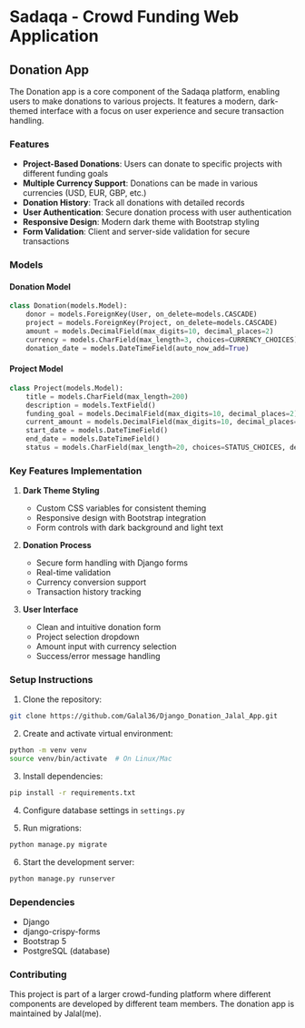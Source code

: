 # Sadaqa - Crowd Funding Web Application

## Donation App

The Donation app is a core component of the Sadaqa platform, enabling users to make donations to various projects. It features a modern, dark-themed interface with a focus on user experience and secure transaction handling.

### Features

- **Project-Based Donations**: Users can donate to specific projects with different funding goals
- **Multiple Currency Support**: Donations can be made in various currencies (USD, EUR, GBP, etc.)
- **Donation History**: Track all donations with detailed records
- **User Authentication**: Secure donation process with user authentication
- **Responsive Design**: Modern dark theme with Bootstrap styling
- **Form Validation**: Client and server-side validation for secure transactions

### Models

#### Donation Model
```python
class Donation(models.Model):
    donor = models.ForeignKey(User, on_delete=models.CASCADE)
    project = models.ForeignKey(Project, on_delete=models.CASCADE)
    amount = models.DecimalField(max_digits=10, decimal_places=2)
    currency = models.CharField(max_length=3, choices=CURRENCY_CHOICES)
    donation_date = models.DateTimeField(auto_now_add=True)
```

#### Project Model
```python
class Project(models.Model):
    title = models.CharField(max_length=200)
    description = models.TextField()
    funding_goal = models.DecimalField(max_digits=10, decimal_places=2)
    current_amount = models.DecimalField(max_digits=10, decimal_places=2, default=0)
    start_date = models.DateTimeField()
    end_date = models.DateTimeField()
    status = models.CharField(max_length=20, choices=STATUS_CHOICES, default='active')
```

### Key Features Implementation

1. **Dark Theme Styling**
   - Custom CSS variables for consistent theming
   - Responsive design with Bootstrap integration
   - Form controls with dark background and light text

2. **Donation Process**
   - Secure form handling with Django forms
   - Real-time validation
   - Currency conversion support
   - Transaction history tracking

3. **User Interface**
   - Clean and intuitive donation form
   - Project selection dropdown
   - Amount input with currency selection
   - Success/error message handling

### Setup Instructions

1. Clone the repository:
```bash
git clone https://github.com/Galal36/Django_Donation_Jalal_App.git
```

2. Create and activate virtual environment:
```bash
python -m venv venv
source venv/bin/activate  # On Linux/Mac
```

3. Install dependencies:
```bash
pip install -r requirements.txt
```

4. Configure database settings in `settings.py`

5. Run migrations:
```bash
python manage.py migrate
```

6. Start the development server:
```bash
python manage.py runserver
```

### Dependencies

- Django
- django-crispy-forms
- Bootstrap 5
- PostgreSQL (database)

### Contributing

This project is part of a larger crowd-funding platform where different components are developed by different team members. The donation app is maintained by Jalal(me).


